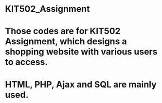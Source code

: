 # KIT502_Assignment
# Those codes are for KIT502 Assignment, which designs a shopping website with various users to access.
# HTML, PHP, Ajax and SQL are mainly used.
# 
